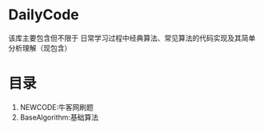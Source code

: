 # DailyCode
该库主要包含但不限于 日常学习过程中经典算法、常见算法的代码实现及其简单分析理解（现包含）
# 目录
1. NEWCODE:牛客网刷题
2. BaseAlgorithm:基础算法